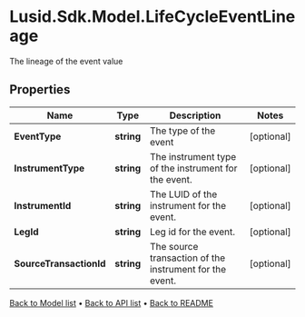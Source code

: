 # Lusid.Sdk.Model.LifeCycleEventLineage
The lineage of the event value

## Properties

Name | Type | Description | Notes
------------ | ------------- | ------------- | -------------
**EventType** | **string** | The type of the event | [optional] 
**InstrumentType** | **string** | The instrument type of the instrument for the event. | [optional] 
**InstrumentId** | **string** | The LUID of the instrument for the event. | [optional] 
**LegId** | **string** | Leg id for the event. | [optional] 
**SourceTransactionId** | **string** | The source transaction of the instrument for the event. | [optional] 

[Back to Model list](../README.md#documentation-for-models) &#8226; [Back to API list](../README.md#documentation-for-api-endpoints) &#8226; [Back to README](../README.md)


